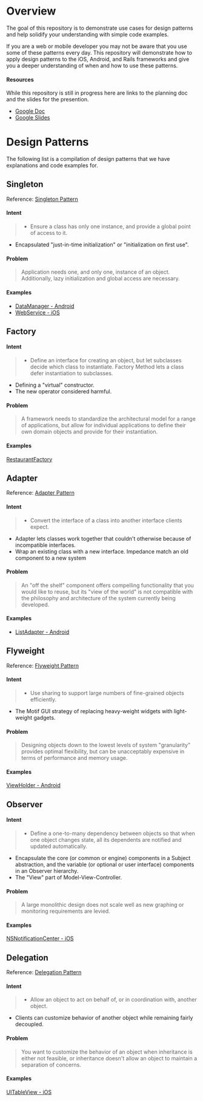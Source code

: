 # Overview #

The goal of this repository is to demonstrate use cases for design patterns and help solidify your understanding with simple code examples. 

If you are a web or mobile developer you may not be aware that you use some of these patterns every day. This repository will demonstrate how to apply design patterns to the iOS, Android, and Rails frameworks and give you a deeper understanding of when and how to use these patterns. 

#### Resources ####
While this repository is still in progress here are links to the planning doc and the slides for the presention.

- [Google Doc](https://docs.google.com/document/d/189NgasryPDxMfjgtemgyYicn0yXzqSqCw3IcZGuEy-g/edit)
- [Google Slides](https://docs.google.com/presentation/d/123Td1gM7_Vcjh_iPAtU6W75_c3dRzvzoYmqzDlgkepY/edit?userstoinvite=mahyar.varasteh@metova.com&ts=5605654a&actionButton=1#slide=id.p)

# Design Patterns #

The following list is a compilation of design patterns that we have explanations and code examples for.


## Singleton ##
Reference: [Singleton Pattern](https://sourcemaking.com/design_patterns/singleton)

#### Intent ####
>- Ensure a class has only one instance, and provide a global point of access to it.
- Encapsulated "just-in-time initialization" or "initialization on first use".

#### Problem ####
>Application needs one, and only one, instance of an object. Additionally, lazy initialization and global access are necessary.

#### Examples ####

- [DataManager - Android](https://github.com/metova/design-patterns-sample/blob/master/Android/Sample-Android/designpatterns/src/main/java/com/metova/designpatterns/data/DataManager.java)
- [WebService - iOS](https://github.com/metova/design-patterns-sample/blob/master/iOS/DesignPatternsSample/DesignPatternsSample/WebService.swift)

## Factory ##

#### Intent ####
>- Define an interface for creating an object, but let subclasses decide which class to instantiate. Factory Method lets a class defer instantiation to subclasses.
- Defining a "virtual" constructor.
- The new operator considered harmful.

#### Problem ####
>A framework needs to standardize the architectural model for a range of applications, but allow for individual applications to define their own domain objects and provide for their instantiation.

#### Examples ####
[RestaurantFactory](https://github.com/metova/design-patterns-sample/blob/feature/android/Android/Sample-Android/designpatterns/src/main/java/com/metova/designpatterns/data/RestaurantFactory.java)

## Adapter ##
Reference: [Adapter Pattern](https://sourcemaking.com/design_patterns/adapter)

#### Intent ####
>- Convert the interface of a class into another interface clients expect. 
- Adapter lets classes work together that couldn't otherwise because of incompatible interfaces.
- Wrap an existing class with a new interface.
Impedance match an old component to a new system

#### Problem ####
>An "off the shelf" component offers compelling functionality that you would like to reuse, but its "view of the world" is not compatible with the philosophy and architecture of the system currently being developed.

#### Examples ####
- [ListAdapter - Android](https://github.com/metova/design-patterns-sample/blob/master/Android/Sample-Android/designpatterns/src/main/java/com/metova/designpatterns/ui/ListAdapter.java)

## Flyweight ##
Reference: [Flyweight Pattern](https://sourcemaking.com/design_patterns/flyweight)

#### Intent ####
>- Use sharing to support large numbers of fine-grained objects efficiently.
- The Motif GUI strategy of replacing heavy-weight widgets with light-weight gadgets.

#### Problem ####
>Designing objects down to the lowest levels of system "granularity" provides optimal flexibility, but can be unacceptably expensive in terms of performance and memory usage.

#### Examples ####
[ViewHolder - Android](https://github.com/metova/design-patterns-sample/blob/master/Android/Sample-Android/designpatterns/src/main/java/com/metova/designpatterns/ui/ViewHolder.java#L10)

## Observer ##

#### Intent ####
>- Define a one-to-many dependency between objects so that when one object changes state, all its dependents are notified and updated automatically.
- Encapsulate the core (or common or engine) components in a Subject abstraction, and the variable (or optional or user interface) components in an Observer hierarchy.
- The "View" part of Model-View-Controller.

#### Problem ####
>A large monolithic design does not scale well as new graphing or monitoring requirements are levied.

#### Examples ####
[NSNotificationCenter - iOS]()

## Delegation ##
Reference: [Delegation Pattern](https://developer.apple.com/library/ios/documentation/General/Conceptual/DevPedia-CocoaCore/Delegation.html)

#### Intent ####
>- Allow an object to act on behalf of, or in coordination with, another object.
- Clients can customize behavior of another object while remaining fairly decoupled.

#### Problem ####
> You want to customize the behavior of an object when inheritance is either not feasible, or inheritance doesn't allow an object to maintain a separation of concerns.

#### Examples ####
[UITableView - iOS](https://github.com/metova/design-patterns-sample/blob/master/iOS/DesignPatternsSample/DesignPatternsSample/RestaurantListViewController.swift#L71)
